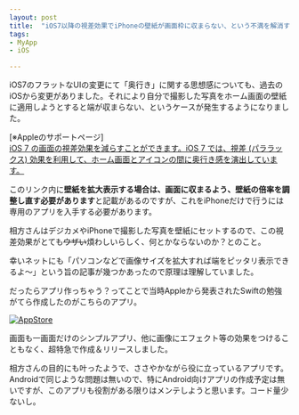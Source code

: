 ```yaml
---
layout: post
title:  "iOS7以降の視差効果でiPhoneの壁紙が画面枠に収まらない、という不満を解消するアプリ"
tags:
- MyApp
- iOS

---
```

iOS7のフラットなUIの変更にて「奥行き」に関する思想感についても、過去のiOSから変更がありました。それにより自分で撮影した写真をホーム画面の壁紙に適用しようとすると端が収まらない、というケースが発生するようになりました。  

[※Appleのサポートページ]  
[iOS 7 の画面の視差効果を減らすことができます。iOS 7 では、視差 (パララックス) 効果を利用して、ホーム画面とアイコンの間に奥行き感を演出しています。](https://support.apple.com/ja-jp/HT202655)

このリンク内に**壁紙を拡大表示する場合は、画面に収まるよう、壁紙の倍率を調整し直す必要があります**と記載があるのですが、これをiPhoneだけで行うには専用のアプリを入手する必要があります。  

相方さんはデジカメやiPhoneで撮影した写真を壁紙にセットするので、この視差効果がとても~~ウザい~~煩わしいらしく、何とかならないのか？とのこと。  

幸いネットにも「パソコンなどで画像サイズを拡大すれば端をピッタリ表示できるよ〜」という旨の記事が幾つかあったので原理は理解していました。  

だったらアプリ作っちゃう？ってことで当時Appleから発表されたSwiftの勉強がてら作成したのがこちらのアプリ。  

[![AppStore](https://watarusuzuki.github.io/MyProfile/banner-images/wa-fi.png)](https://itunes.apple.com/jp/app/wa-fi-wallpaper-fitter/id918927412?mt=8)  

画面も一画面だけのシンプルアプリ、他に画像にエフェクト等の効果をつけることもなく、超特急で作成＆リリースしました。  

相方さんの目的にも叶ったようで、ささやかながら役に立っているアプリです。  
Androidで同じような問題は無いので、特にAndroid向けアプリの作成予定は無いですが、このアプリも役割がある限りはメンテしようと思います。コード量少ないし。  
